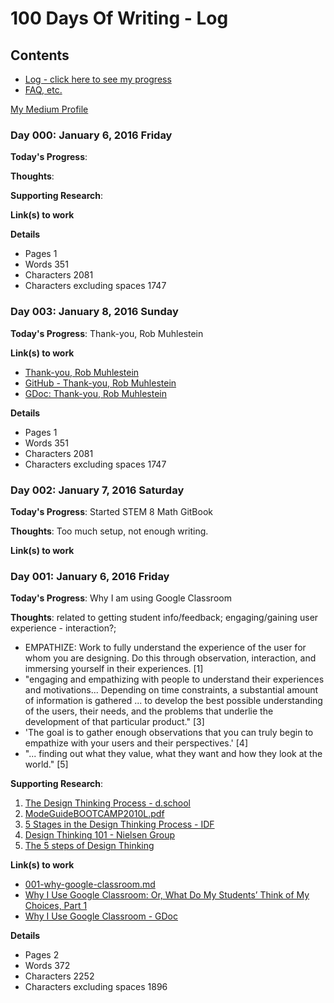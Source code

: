 # 100 Days Of Writing - Log

## Contents
* [Log - click here to see my progress](log.md)
* [FAQ, etc.](https://github.com/janzeteachesit/100-days-of-writing/wiki) 


[My Medium Profile](https://medium.com/@janzeteachesit)

### Day 000: January 6, 2016 Friday

**Today's Progress**: 

**Thoughts**: 

**Supporting Research**:

**Link(s) to work**

**Details**

* Pages	1
* Words	351
* Characters	2081
* Characters excluding spaces	1747


### Day 003: January 8, 2016 Sunday

**Today's Progress**: Thank-you, Rob Muhlestein

**Link(s) to work**
* [Thank-you, Rob Muhlestein](https://medium.com/@janzeteachesit/thank-you-rob-muhlestein-fadac38cfb42#.dnhl801pw)
* [GitHub - Thank-you, Rob Muhlestein](https://github.com/janzeteachesit/100-days-of-writing/blob/master/posts/002-thank-you-rob-muhlestein.md)
* [GDoc: Thank-you, Rob Muhlestein](https://docs.google.com/document/d/1VZztHV_aZTtAXk3Y-hPsveklaNKMaDuQBQm-BupMZUM/edit)

**Details**

* Pages	1
* Words	351
* Characters	2081
* Characters excluding spaces	1747


### Day 002: January 7, 2016 Saturday

**Today's Progress**: Started STEM 8 Math GitBook

**Thoughts**: Too much setup, not enough writing.

**Link(s) to work**


### Day 001: January 6, 2016 Friday

**Today's Progress**: Why I am using Google Classroom

**Thoughts**: related to getting student info/feedback; engaging/gaining user experience - interaction?; 

* EMPATHIZE: Work to fully understand the experience of the user for whom you are designing.  Do this through observation, interaction, and immersing yourself in their experiences. [1] 
* "engaging and empathizing with people to understand their experiences and motivations... Depending on time constraints, a substantial amount of information is gathered ... to develop the best possible understanding of the users, their needs, and the problems that underlie the development of that particular product." [3]  
* 'The goal is to gather enough observations that you can truly begin to empathize with your users and their perspectives.' [4]  
* "... finding out what they value, what they want and how they look at the world." [5]

**Supporting Research**:

1. [The Design Thinking Process - d.school](http://dschool.stanford.edu/redesigningtheater/the-design-thinking-process/)
2. [ModeGuideBOOTCAMP2010L.pdf](https://dschool.stanford.edu/sandbox/groups/designresources/wiki/36873/attachments/74b3d/ModeGuideBOOTCAMP2010L.pdf?sessionID=e62aa8294d323f1b1540d3ee21e961cf7d1bce38)
3. [5 Stages in the Design Thinking Process - IDF](https://www.interaction-design.org/literature/article/5-stages-in-the-design-thinking-process)
4. [Design Thinking 101 - Nielsen Group](https://www.nngroup.com/articles/design-thinking/)
5. [The 5 steps of Design Thinking](http://www.knctlab.com/blog/5-steps-design-thinking)

**Link(s) to work**

* [001-why-google-classroom.md](https://github.com/janzeteachesit/100-days-of-writing/blob/master/posts/001-why-google-classroom.md)
* [Why I Use Google Classroom: Or, What Do My Students’ Think of My Choices, Part 1](https://medium.com/designed-classroom/why-i-use-google-classroom-b2a987de6536)
* [Why I Use Google Classroom - GDoc](https://docs.google.com/document/d/1C7IadIOnuLOwqdH9JAvVWxalILVCaNSpC_bS2hgq-r8/edit)

**Details**

* Pages 2
* Words 372
* Characters 2252
* Characters excluding spaces 1896
